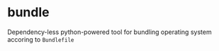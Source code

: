 # bundle

Dependency-less python-powered tool for bundling operating system accoring to `Bundlefile`
